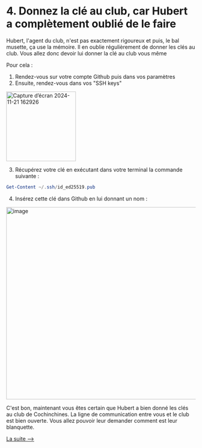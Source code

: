 # 4. Donnez la clé au club, car Hubert a complètement oublié de le faire 

Hubert, l'agent du club, n'est pas exactement rigoureux et puis, le bal musette, ça use la mémoire. Il en oublie régulièrement de donner les clés au club. Vous allez donc devoir lui donner la clé au club vous même

Pour cela : 

1. Rendez-vous sur votre compte Github puis dans vos paramètres
2. Ensuite, rendez-vous dans vos "SSH keys"

   
<img width="185" alt="Capture d’écran 2024-11-21 162926" src="https://github.com/user-attachments/assets/1b9dc26a-82a8-4eee-ba3e-b4be9442f3e0">


3. Récupérez votre clé en exécutant dans votre terminal la commande suivante : 

```powershell
Get-Content ~/.ssh/id_ed25519.pub
```

4. Insérez cette clé dans Github en lui donnant un nom : 

<img width="511" alt="image" src="https://github.com/user-attachments/assets/6da7f402-081d-4126-a8a1-1f7da17f01c1">

C'est bon, maintenant vous êtes certain que Hubert a bien donné les clés au club de Cochinchines. La ligne de communication entre vous et le club est bien ouverte. Vous allez pouvoir leur demander comment est leur blanquette.  


[La suite -->](5_tester_ligne_club.md)
